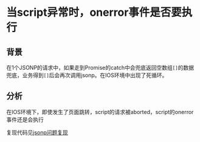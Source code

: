 # 当script异常时，onerror事件是否要执行

## 背景

在1个JSONP的请求中，如果走到Promise的catch中会兜底返回空数组`[]`的数据兜底，业务得到`[]`后会再次调用jsonp。在IOS环境中出现了死循环。

## 分析

在IOS环境下，即使发生了页面跳转，script的请求被aborted，script的onerror事件还是会执行

复现代码见[jsonp问题复现](./../../examples/dom/20181202)
